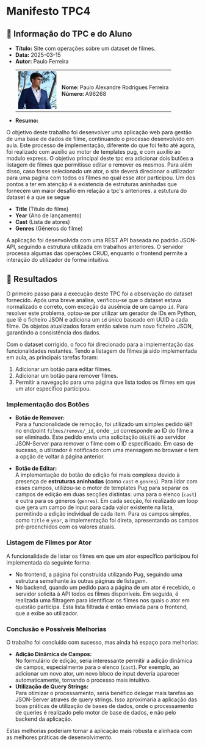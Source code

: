 # Manifesto TPC4

## 📌 Informação do TPC e do Aluno  

- **Título:** Site com operações sobre um dataset de filmes.
- **Data:** 2025-03-15
- **Autor:**  Paulo Ferreira
    <table>
    <tr>
        <td><img src="../Images/Profile.jpg" width="100"></td>
        <td>
        <strong>Nome:</strong> Paulo Alexandre Rodrigues Ferreira<br>
        <strong>Número:</strong> A96268
        </td>
    </tr>
    </table>
- **Resumo:**  

O objetivo deste trabalho foi desenvolver uma aplicação web para gestão de uma base de dados de filme, continuando o processo desenvolvido em aula. Este processo de implementação, diferente do que foi feito até agora, foi realizado com auxilio ao motor de templates pug, e com auxilio ao modulo express. O objetivo principal deste tpc era adicionar dois butões a listagem de filmes que permitisse editar e remover os mesmos. Para além disso, caso fosse selecionado um ator, o site deverá direcionar o utilizador para uma pagina com todos os filmes no qual esse ator participou. Um dos pontos a ter em atençãp é a existencia de estruturas aninhadas que fornecem um maior desafio em relação a tpc's anteriores. a estutura do dataset é a que se segue 

- **Title** (Título do filme)  
- **Year** (Ano de lançamento)  
- **Cast** (Lista de atores)  
- **Genres** (Gêneros do filme)  

A aplicação foi desenvolvida com uma REST API baseada no padrão JSON-API, seguindo a estrutura utilizada em trabalhos anteriores. O servidor processa algumas das operações CRUD, enquanto o frontend permite a interação do utilizador de forma intuitiva.

## 📂 Resultados  

O primeiro passo para a execução deste TPC foi a observação do dataset fornecido. Após uma breve análise, verificou-se que o dataset estava normalizado e correto, com exceção da ausência de um campo `id`. Para resolver este problema, optou-se por utilizar um gerador de IDs em Python, que lê o ficheiro JSON e adiciona um `id` único baseado em UUID a cada filme. Os objetos atualizados foram então salvos num novo ficheiro JSON, garantindo a consistência dos dados.  

Com o dataset corrigido, o foco foi direcionado para a implementação das funcionalidades restantes. Tendo a listagem de filmes já sido implementada em aula, as principais tarefas foram:  
1. Adicionar um botão para editar filmes.  
2. Adicionar um botão para remover filmes.  
3. Permitir a navegação para uma página que lista todos os filmes em que um ator específico participou.  

### Implementação dos Botões  
- **Botão de Remover:**  
  Para a funcionalidade de remoção, foi utilizado um simples pedido `GET` no endpoint `filmes/remove/_id`, onde `_id` corresponde ao ID do filme a ser eliminado. Este pedido envia uma solicitação `DELETE` ao servidor JSON-Server para remover o filme com o ID especificado. Em caso de sucesso, o utilizador é notificado com uma mensagem no browser e tem a opção de voltar à página anterior.  

- **Botão de Editar:**  
  A implementação do botão de edição foi mais complexa devido à presença de **estruturas aninhadas** (como `cast` e `genres`). Para lidar com esses campos, utilizou-se o motor de templates Pug para separar os campos de edição em duas secções distintas: uma para o elenco (`cast`) e outra para os géneros (`genres`). Em cada secção, foi realizado um loop que gera um campo de input para cada valor existente na lista, permitindo a edição individual de cada item. Para os campos simples, como `title` e `year`, a implementação foi direta, apresentando os campos pré-preenchidos com os valores atuais.  

### Listagem de Filmes por Ator  
A funcionalidade de listar os filmes em que um ator específico participou foi implementada da seguinte forma:  
- No frontend, a página foi construída utilizando Pug, seguindo uma estrutura semelhante às outras páginas de listagem.  
- No backend, quando um pedido para a página de um ator é recebido, o servidor solicita à API todos os filmes disponíveis. Em seguida, é realizada uma filtragem para identificar os filmes nos quais o ator em questão participa. Esta lista filtrada é então enviada para o frontend, que a exibe ao utilizador.  

### Conclusão e Possíveis Melhorias  
O trabalho foi concluído com sucesso, mas ainda há espaço para melhorias:  
- **Adição Dinâmica de Campos:**  
  No formulário de edição, seria interessante permitir a adição dinâmica de campos, especialmente para o elenco (`cast`). Por exemplo, ao adicionar um novo ator, um novo bloco de input deveria aparecer automaticamente, tornando o processo mais intuitivo.  
- **Utilização de Query Strings:**  
  Para otimizar o processamento, seria benéfico delegar mais tarefas ao JSON-Server através de query strings. Isso aproximaria a aplicação das boas práticas de utilização de bases de dados, onde o processamento de queries é realizado pelo motor de base de dados, e não pelo backend da aplicação.  

Estas melhorias poderiam tornar a aplicação mais robusta e alinhada com as melhores práticas de desenvolvimento.

